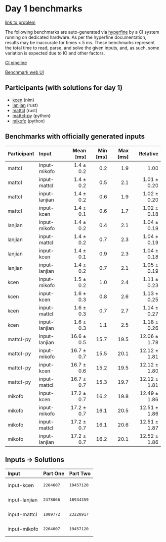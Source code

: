 # Day 1 benchmarks

[link to problem](https://adventofcode.com/2024/day/1)

The following benchmarks are auto-generated via
[hyperfine](https://github.com/sharkdp/hyperfine) by a CI system running on
dedicated hardware. As per the hyperfine documentation, results may be
inaccurate for times < 5 ms. These benchmarks represent the total time to read,
parse, and solve the given inputs, and, as such, some variation is expected due
to IO and other factors.

[CI pipeline](http://ci.papercode.net:8080/teams/main/pipelines/aoc2024)

[Benchmark web UI](https://aoc.ancalagon.black)


## Participants (with solutions for day 1)

- [kcen](https://github.com/kcen/aoc2024) (nim)
- [lanjian](https://github.com/lanjian/aoc-2024) (rust)
- [mattcl](https://github.com/mattcl/aoc2024) (rust)
- [mattcl-py](https://github.com/mattcl/aoc2024-py) (python)
- [mikofo](https://github.com/mikofo/aoc2024) (python)


## Benchmarks with officially generated inputs

| Participant | Input | Mean [ms] | Min [ms] | Max [ms] | Relative |
|:---|:---|---:|---:|---:|---:|
| mattcl | input-mikofo | 1.4 ± 0.2 | 0.2 | 1.9 | 1.00 |
| mattcl | input-mattcl | 1.4 ± 0.2 | 0.5 | 2.1 | 1.01 ± 0.20 |
| mattcl | input-lanjian | 1.4 ± 0.2 | 0.6 | 1.9 | 1.02 ± 0.20 |
| mattcl | input-kcen | 1.4 ± 0.1 | 0.6 | 1.7 | 1.02 ± 0.18 |
| lanjian | input-mikofo | 1.4 ± 0.2 | 0.4 | 2.1 | 1.04 ± 0.19 |
| lanjian | input-mattcl | 1.4 ± 0.2 | 0.7 | 2.3 | 1.04 ± 0.19 |
| lanjian | input-kcen | 1.4 ± 0.1 | 0.9 | 2.3 | 1.04 ± 0.18 |
| lanjian | input-lanjian | 1.4 ± 0.2 | 0.7 | 2.1 | 1.05 ± 0.19 |
| kcen | input-mikofo | 1.5 ± 0.2 | 1.0 | 2.4 | 1.11 ± 0.23 |
| kcen | input-kcen | 1.6 ± 0.3 | 0.8 | 2.6 | 1.13 ± 0.25 |
| kcen | input-mattcl | 1.6 ± 0.3 | 0.7 | 2.7 | 1.14 ± 0.27 |
| kcen | input-lanjian | 1.6 ± 0.3 | 1.1 | 2.5 | 1.18 ± 0.26 |
| mattcl-py | input-lanjian | 16.6 ± 0.5 | 15.7 | 19.5 | 12.06 ± 1.78 |
| mattcl-py | input-mikofo | 16.7 ± 0.7 | 15.5 | 20.1 | 12.12 ± 1.81 |
| mattcl-py | input-kcen | 16.7 ± 0.6 | 15.2 | 19.5 | 12.12 ± 1.80 |
| mattcl-py | input-mattcl | 16.7 ± 0.7 | 15.3 | 19.7 | 12.12 ± 1.81 |
| mikofo | input-kcen | 17.2 ± 0.7 | 16.2 | 19.8 | 12.49 ± 1.86 |
| mikofo | input-mikofo | 17.2 ± 0.7 | 16.1 | 20.5 | 12.51 ± 1.86 |
| mikofo | input-mattcl | 17.2 ± 0.7 | 16.1 | 20.6 | 12.51 ± 1.87 |
| mikofo | input-lanjian | 17.2 ± 0.7 | 16.2 | 20.1 | 12.52 ± 1.86 |


## Inputs -> Solutions

| Input | Part One | Part Two |
|:---|:---|:---|
|input-kcen|<pre>2264607</pre>|<pre>19457120</pre>|
|input-lanjian|<pre>2378066</pre>|<pre>18934359</pre>|
|input-mattcl|<pre>1889772</pre>|<pre>23228917</pre>|
|input-mikofo|<pre>2264607</pre>|<pre>19457120</pre>|